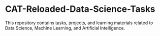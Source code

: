 # CAT-Reloaded-Data-Science-Tasks
This repository contains tasks, projects, and learning materials related to Data Science, Machine Learning, and Artificial Intelligence.
